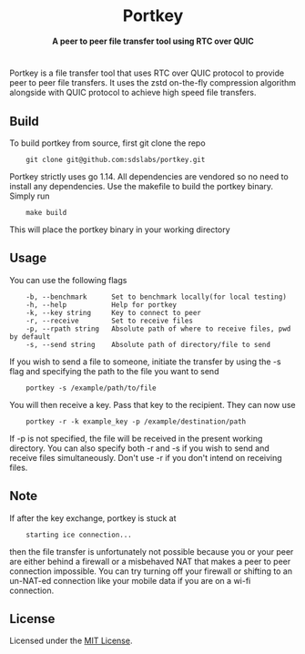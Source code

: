 <h1 align="center">Portkey</h1>
 <p align="center"><b>A peer to peer file transfer tool using RTC over QUIC</b></p>

#
Portkey is a file transfer tool that uses RTC over QUIC protocol to provide peer to peer file transfers. It uses the zstd on-the-fly compression algorithm alongside with QUIC protocol to achieve high speed file transfers. 

## Build 

To build portkey from source, first git clone the repo 

        git clone git@github.com:sdslabs/portkey.git

Portkey strictly uses go 1.14. All dependencies are vendored so no need to install any dependencies. Use the makefile to build the portkey binary. Simply run

        make build 

This will place the portkey binary in your working directory

## Usage
 
You can use the following flags

        -b, --benchmark      Set to benchmark locally(for local testing)
        -h, --help           Help for portkey
        -k, --key string     Key to connect to peer
        -r, --receive        Set to receive files
        -p, --rpath string   Absolute path of where to receive files, pwd by default
        -s, --send string    Absolute path of directory/file to send

If you wish to send a file to someone, initiate the transfer by using the -s flag and specifying the path to the file you want to send

        portkey -s /example/path/to/file

You will then receive a key. Pass that key to the recipient. They can now use 

        portkey -r -k example_key -p /example/destination/path

If -p is not specified, the file will be received in the present working directory. You can also specify both -r and -s if you wish to send and receive files simultaneously. Don't use -r if you don't intend on receiving files.

## Note
If after the key exchange, portkey is stuck at 

        starting ice connection... 

then the file transfer is unfortunately not possible because you or your peer are either behind a firewall or a misbehaved NAT that makes a peer to peer connection impossible. You can try turning off your firewall or shifting to an un-NAT-ed connection like your mobile data if you are on a wi-fi connection. 
## License

Licensed under the [MIT License](./LICENSE).
